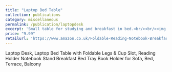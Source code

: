 ```yaml
---
title: "Laptop Bed Table"
collection: publications
category: miscellaneous
permalink: /publication/laptopdesk
excerpt: 'Small table for studying and breakfast in bed.<br/><br/><img src="/images/laptopdesk.png" class="consistent-image">'
price: "9.99"
retailurl: 'https://www.amazon.co.uk/Foldable-Reading-Notebook-Breakfast-Terrace/dp/B0B1MHHV82?th=1'
---
```

Laptop Desk, Laptop Bed Table with Foldable Legs & Cup Slot, Reading Holder Notebook Stand Breakfast Bed Tray Book Holder for Sofa, Bed, Terrace, Balcony